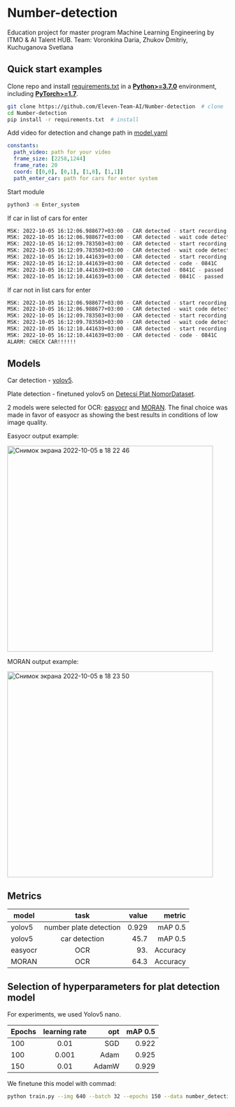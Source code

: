 # Number-detection
Education project for master program Machine Learning Engineering by ITMO & AI Talent HUB.
Team: Voronkina Daria, Zhukov Dmitriy, Kuchuganova Svetlana
## Quick start examples
Clone repo and install [requirements.txt](https://github.com/Eleven-Team-AI/Number-detection/blob/main/requirements.txt) in a
[**Python>=3.7.0**](https://www.python.org/) environment, including
[**PyTorch>=1.7**](https://pytorch.org/get-started/locally/).

```bash
git clone https://github.com/Eleven-Team-AI/Number-detection  # clone
cd Number-detection
pip install -r requirements.txt  # install
```
Add video for detection and change path in [model.yaml](https://github.com/Eleven-Team-AI/Number-detection/blob/main/Enter_system/config/model.yaml)
```yaml
constants:
  path_video: path for your video
  frame_size: [2258,1244]
  frame_rate: 20
  coord: [[0,0], [0,1], [1,0], [1,1]] 
  path_enter_car: path for cars for enter system
```
Start module
```bash
python3 -m Enter_system
```
If car in list of cars for enter
```bash
MSK: 2022-10-05 16:12:06.988677+03:00 - CAR detected - start recording
MSK: 2022-10-05 16:12:06.988677+03:00 - CAR detected - wait code detected
MSK: 2022-10-05 16:12:09.783503+03:00 - CAR detected - start recording
MSK: 2022-10-05 16:12:09.783503+03:00 - CAR detected - wait code detected
MSK: 2022-10-05 16:12:10.441639+03:00 - CAR detected - start recording
MSK: 2022-10-05 16:12:10.441639+03:00 - CAR detected - code - 0841С
MSK: 2022-10-05 16:12:10.441639+03:00 - CAR detected - 0841С - passed
MSK: 2022-10-05 16:12:10.441639+03:00 - CAR detected - 0841С - passed
```
If car not in list cars for enter
```bash
MSK: 2022-10-05 16:12:06.988677+03:00 - CAR detected - start recording
MSK: 2022-10-05 16:12:06.988677+03:00 - CAR detected - wait code detected
MSK: 2022-10-05 16:12:09.783503+03:00 - CAR detected - start recording
MSK: 2022-10-05 16:12:09.783503+03:00 - CAR detected - wait code detected
MSK: 2022-10-05 16:12:10.441639+03:00 - CAR detected - start recording
MSK: 2022-10-05 16:12:10.441639+03:00 - CAR detected - code - 0841С
ALARM: CHECK CAR!!!!!!
```
## Models
Car detection  - [yolov5](https://github.com/ultralytics/yolov5). 

Plate detection - finetuned yolov5 on [Detecsi Plat NomorDataset](https://universe.roboflow.com/elektronika-instrumentasi-fisika-its/deteksi-plat-nomor/browse?queryText=&pageSize=50&startingIndex=0&browseQuery=true).

2 models were selected for OCR: [easyocr](https://github.com/jaidedai/easyocr) and [MORAN](https://github.com/Canjie-Luo/MORAN_v2). The final choice was made in favor of easyocr as showing the best results in conditions of low image quality.

Easyocr output example:

<img width="470" alt="Снимок экрана 2022-10-05 в 18 22 46" src="https://user-images.githubusercontent.com/55249362/194071378-6aeb6286-db26-4f15-aa70-2e0e86a08410.png">



MORAN output example:

<img width="470" alt="Снимок экрана 2022-10-05 в 18 23 50" src="https://user-images.githubusercontent.com/55249362/194071402-63d2aa2c-d4e5-4008-9d9f-d87bbade6880.png">


## Metrics
| model  |          task          | value |   metric |
|--------|:----------------------:|------:|---------:|
| yolov5 | number plate detection | 0.929 |  mAP 0.5 |
| yolov5 |     car detection      |  45.7 |  mAP 0.5 |
| easyocr|          OCR           |  93.  | Accuracy |
| MORAN  |          OCR           |  64.3  | Accuracy |


## Selection of hyperparameters for plat detection model

For experiments, we used Yolov5 nano.

| Epochs | learning rate |   opt | mAP 0.5 |
|--------|:-------------:|------:|--------:|
| 100    |     0.01      |   SGD |   0.922 |
| 100    |     0.001     |  Adam |   0.925 |
| 150    |     0.01      | AdamW |   0.929 |
We finetune this model with commad:
```bash
python train.py --img 640 --batch 32 --epochs 150 --data number_detection/data.yaml --weights yolov5n.pt --name num_detect_AdamW --optimizer AdamW 
```

